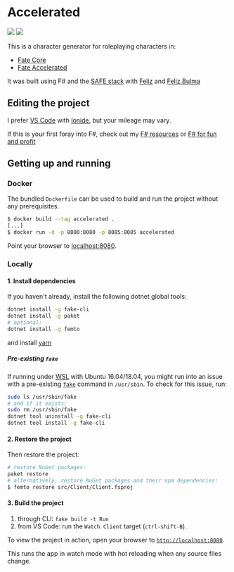 # Accelerated

![](https://github.com/pbryon/accelerated/workflows/CI/badge.svg) ![](https://github.com/pbryon/accelerated/workflows/npm/badge.svg)

This is a character generator for roleplaying characters in:

* [Fate Core](https://fate-srd.com/fate-core/basics)
* [Fate Accelerated](https://fate-srd.com/fate-accelerated/get-started)

It was built using F# and the [SAFE stack](https://safe-stack.github.io/docs/) with [Feliz](https://github.com/Zaid-Ajaj/Feliz) and [Feliz.Bulma](https://github.com/Dzoukr/Feliz.Bulma)

## Editing the project

I prefer [VS Code](https://code.visualstudio.com/download) with [Ionide](https://ionide.io/), but your mileage may vary.

If this is your first foray into F#, check out my [F# resources](https://github.com/pbryon/resources/blob/master/topics/F%23.md) or [F# for fun and profit](https://fsharpforfunandprofit.com)

## Getting up and running

### Docker

The bundled `Dockerfile` can be used to build and run the project without any
prerequisites.

```bash
$ docker build --tag accelerated .
[...]
$ docker run -d -p 8080:8080 -p 8085:8085 accelerated
```

Point your browser to [localhost:8080](http://localhost:8080).

### Locally

#### 1. Install dependencies

If you haven't already, install the following dotnet global tools:

```bash
dotnet install -g fake-cli
dotnet install -g paket
# optional:
dotnet install -g femto
```

and install [yarn](https://classic.yarnpkg.com/en/docs/install)

##### Pre-existing `fake`

If running under [WSL](https://docs.microsoft.com/en-us/windows/wsl/install-win10) with Ubuntu 16.04/18.04, you might run into an issue with a pre-existing [`fake`](https://packages.ubuntu.com/bionic/fake) command in `/usr/sbin`. To check for this issue, run:

```bash
sudo ls /usr/sbin/fake
# and if it exists:
sudo rm /usr/sbin/fake
dotnet tool uninstall -g fake-cli
dotnet tool install -g fake-cli
```

#### 2. Restore the project

Then restore the project:

```bash
# restore NuGet packages:
paket restore
# alternatively, restore NuGet packages and their npm dependencies:
$ femto restore src/Client/Client.fsproj
```

#### 3. Build the project

1. through CLI: `fake build -t Run`
2. from VS Code: run the `Watch Client` target (`ctrl-shift-B`).

To view the project in action, open your browser to [`http://localhost:8080`](http://localhost:8080).

This runs the app in watch mode with hot reloading when any source files change.
